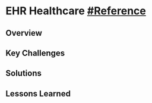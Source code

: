 # EHR Healthcare [#Reference](https://services.google.com/fh/files/blogs/master_case_study_ehr_healthcare.pdf)

## Overview

## Key Challenges

## Solutions

## Lessons Learned
